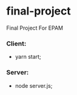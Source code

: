 # final-project

Final Project For EPAM

### Client:

- yarn start;

### Server:

- node server.js;
